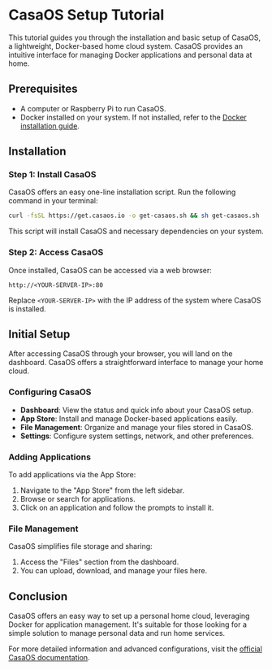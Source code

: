 # CasaOS Setup Tutorial

This tutorial guides you through the installation and basic setup of CasaOS, a lightweight, Docker-based home cloud system. CasaOS provides an intuitive interface for managing Docker applications and personal data at home.

## Prerequisites

- A computer or Raspberry Pi to run CasaOS.
- Docker installed on your system. If not installed, refer to the [Docker installation guide](https://docs.docker.com/get-docker/).

## Installation

### Step 1: Install CasaOS

CasaOS offers an easy one-line installation script. Run the following command in your terminal:

```bash
curl -fsSL https://get.casaos.io -o get-casaos.sh && sh get-casaos.sh
```

This script will install CasaOS and necessary dependencies on your system.

### Step 2: Access CasaOS

Once installed, CasaOS can be accessed via a web browser:

```
http://<YOUR-SERVER-IP>:80
```

Replace `<YOUR-SERVER-IP>` with the IP address of the system where CasaOS is installed.

## Initial Setup

After accessing CasaOS through your browser, you will land on the dashboard. CasaOS offers a straightforward interface to manage your home cloud.

### Configuring CasaOS

- **Dashboard**: View the status and quick info about your CasaOS setup.
- **App Store**: Install and manage Docker-based applications easily.
- **File Management**: Organize and manage your files stored in CasaOS.
- **Settings**: Configure system settings, network, and other preferences.

### Adding Applications

To add applications via the App Store:

1. Navigate to the "App Store" from the left sidebar.
2. Browse or search for applications.
3. Click on an application and follow the prompts to install it.

### File Management

CasaOS simplifies file storage and sharing:

1. Access the "Files" section from the dashboard.
2. You can upload, download, and manage your files here.

## Conclusion

CasaOS offers an easy way to set up a personal home cloud, leveraging Docker for application management. It's suitable for those looking for a simple solution to manage personal data and run home services.

For more detailed information and advanced configurations, visit the [official CasaOS documentation](https://docs.casaos.io/).
